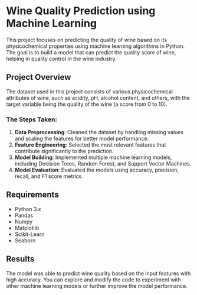 # Wine Quality Prediction using Machine Learning

This project focuses on predicting the quality of wine based on its physicochemical properties using machine learning algorithms in Python. The goal is to build a model that can predict the quality score of wine, helping in quality control in the wine industry.

## Project Overview

The dataset used in this project consists of various physicochemical attributes of wine, such as acidity, pH, alcohol content, and others, with the target variable being the quality of the wine (a score from 0 to 10).

### The Steps Taken:
1. **Data Preprocessing**: Cleaned the dataset by handling missing values and scaling the features for better model performance.
2. **Feature Engineering**: Selected the most relevant features that contribute significantly to the prediction.
3. **Model Building**: Implemented multiple machine learning models, including Decision Trees, Random Forest, and Support Vector Machines.
4. **Model Evaluation**: Evaluated the models using accuracy, precision, recall, and F1 score metrics.

## Requirements

- Python 3.x
- Pandas
- Numpy
- Matplotlib
- Scikit-Learn
- Seaborn

## Results

The model was able to predict wine quality based on the input features with high accuracy. You can explore and modify the code to experiment with other machine learning models or further improve the model performance.
